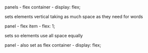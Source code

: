 
panels - flex container - display: flex;

sets elements vertical taking as much space as they need for words

panel - flex item - flex: 1;

sets so elements use all space equally

panel - also set as flex container - display: flex;